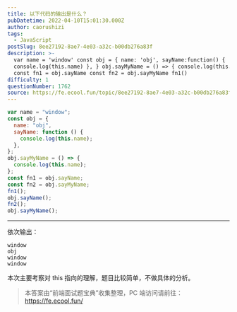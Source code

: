 ```yaml
---
title: 以下代码的输出是什么？
pubDatetime: 2022-04-10T15:01:30.000Z
author: caorushizi
tags:
  - JavaScript
postSlug: 8ee27192-8ae7-4e03-a32c-b00db276a83f
description: >-
  var name = 'window' const obj = { name: 'obj', sayName:function() {
  console.log(this.name) }, } obj.sayMyName = () => { console.log(this.name) }
  const fn1 = obj.sayName const fn2 = obj.sayMyName fn1()
difficulty: 1
questionNumber: 1762
source: https://fe.ecool.fun/topic/8ee27192-8ae7-4e03-a32c-b00db276a83f
---
```


```js
var name = "window";
const obj = {
  name: "obj",
  sayName: function () {
    console.log(this.name);
  },
};
obj.sayMyName = () => {
  console.log(this.name);
};
const fn1 = obj.sayName;
const fn2 = obj.sayMyName;
fn1();
obj.sayName();
fn2();
obj.sayMyName();
```

---

依次输出：

```
window
obj
window
window
```

本次主要考察对 this 指向的理解，题目比较简单，不做具体的分析。

> 本答案由“前端面试题宝典”收集整理，PC 端访问请前往： https://fe.ecool.fun/
